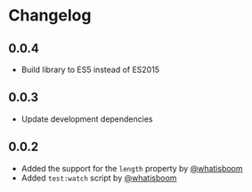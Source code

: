 # Changelog

## 0.0.4

* Build library to ES5 instead of ES2015

## 0.0.3

* Update development dependencies

## 0.0.2

* Added the support for the `length` property by [@whatisboom](https://github.com/whatisboom)
* Added `test:watch` script by [@whatisboom](https://github.com/whatisboom)
